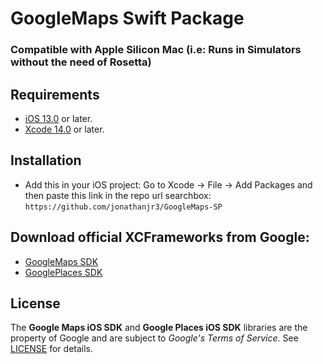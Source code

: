 # GoogleMaps Swift Package
### Compatible with Apple Silicon Mac (i.e: Runs in Simulators without the need of Rosetta)

## Requirements
* [iOS 13.0](https://wikipedia.org/wiki/IOS_13) or later.
* [Xcode 14.0](https://developer.apple.com/xcode) or later.

## Installation
- Add this in your iOS project:
    Go to Xcode -> File -> Add Packages and then paste this link in the repo url searchbox:
    `https://github.com/jonathanjr3/GoogleMaps-SP`

## Download official XCFrameworks from Google:
  - [GoogleMaps SDK](https://developers.google.com/maps/documentation/ios-sdk/config#install-the-xcframework)
  - [GooglePlaces SDK](https://developers.google.com/maps/documentation/places/ios-sdk/config#install-the-xcframework)

## License
The **Google Maps iOS SDK** and **Google Places iOS SDK** libraries are the property of Google and are subject to *Google's Terms of Service*. See [LICENSE](https://github.com/jonathanjr3/GoogleMaps-SP/blob/main/LICENSE.google) for details.
